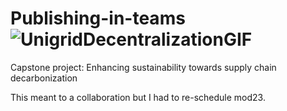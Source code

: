 # Publishing-in-teams![UnigridDecentralizationGIF](https://github.com/user-attachments/assets/1cbcca50-9214-4554-821e-dae4b80f3599)

Capstone project: Enhancing sustainability towards supply chain decarbonization

This meant to a collaboration but I had to re-schedule mod23.
